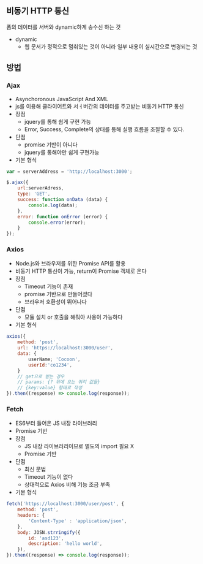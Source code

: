 ## 비동기 HTTP 통신
폼의 데이터를 서버와 dynamic하게 송수신 하는 것

* dynamic 
    * 웹 문서가 정적으로 멈춰있는 것이 아니라 일부 내용이 실시간으로 변경되는 것

## 방법 
### Ajax 
* Asynchoronous JavaScript And XML
* js를 이용해 클라이어트와 서ㅓ버간의 데이터를 주고받는 비동기 HTTP 통신
* 장점 
    * jquery를 통해 쉽게 구현 가능 
    * Error, Success, Complete의 상태를 통해 실행 흐름을 조절할 수 있다. 
* 단점
    * promise 기반이 아니다 
    * jquery를 통해야만 쉽게 구현가능
* 기본 형식 
```js
var = serverAddress = 'http://localhost:3000';

$.ajax({
    url:serverAdress, 
    type: 'GET',
    success: function onData (data) {
        console.log(data);
    },
    error: function onError (error) {
        console.error(error);
    }
});
``` 


### Axios
* Node.js와 브라우저를 위한 Promise API를 활용 
* 비동기 HTTP 통신이 가능, return이 Promise 객체로 온다 
* 장점 
    * Timeout 기능이 존재
    * promise 기반으로 만들어졌다 
    * 브라우저 호환성이 뛰어나다 
* 단점 
    * 모듈 설치 or 호출을 해줘야 사용이 가능하다 
* 기본 형식 
```js
axios({
    method: 'post',
    url: 'https://localhost:3000/user',
    data: {
        userName; 'Cocoon',
        userId:'co1234',
    }
    // get으로 받는 경우 
    // params: {? 뒤에 오는 쿼리 값들}
    // {key:value} 형태로 작성 
}).then((response) => console.log(response));
```


### Fetch
* ES6부터 들어온 JS 내장 라이브러리 
* Promise 기반 
* 장점
    * JS 내장 라이브러리이므로 별도의 import 필요 X
    * Promise 기반
* 단점 
    * 최신 문법
    * Timeout 기능이 없다 
    * 상대적으로 Axios 비해 기능 조금 부족
* 기본 형식 
```js
fetch('https://localhost:3000/user/post', {
    method: 'post',
    headers: {
        'Content-Type' : 'application/json',
    },
    body: JOSN.strringify({
        id: 'asd123',
        description: 'hello world',
    }),
}).then((response) => console.log(response));
```